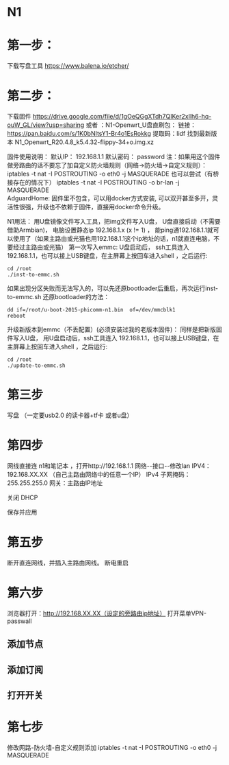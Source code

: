 # N1
# 第一步：

下载写盘工具 https://www.balena.io/etcher/

# 第二步：
下载固件
https://drive.google.com/file/d/1gOeQGgXTdh7QIKer2xIlh6-hq-ouW_GL/view?usp=sharing
或者 ：N1-Openwrt_U盘直刷包：
    链接：https://pan.baidu.com/s/1K0bNItsY1-Br4o1EsRokkg
    提取码：lidf 
    找到最新版本 N1_Openwrt_R20.4.8_k5.4.32-flippy-34+o.img.xz


固件使用说明：
默认IP： 192.168.1.1   默认密码： password
注：如果用这个固件做旁路由的话不要忘了加自定义防火墙规则（网络->防火墙->自定义规则）：
iptables -t nat -I POSTROUTING -o eth0 -j MASQUERADE
也可以尝试（有桥接存在的情况下）
iptables -t nat -I POSTROUTING -o  br-lan  -j MASQUERADE  
AdguardHome: 固件里不包含，可以用docker方式安装, 可以双开甚至多开，灵活性很强，升级也不依赖于固件，直接用docker命令升级。

N1用法： 用U盘镜像文件写入工具，把img文件写入U盘， U盘直接启动（不需要借助Armbian)， 电脑设置静态ip 192.168.1.x (x != 1) ， 能ping通192.168.1.1就可以使用了（如果主路由或光猫也用192.168.1.1这个ip地址的话，n1就直连电脑，不要经过主路由或光猫）
        第一次写入emmc:    U盘启动后， ssh工具连入 192.168.1.1，也可以接上USB键盘，在主屏幕上按回车进入shell ，之后运行:
```
cd /root
./inst-to-emmc.sh
```

如果出现分区失败而无法写入的，可以先还原bootloader后重启，再次运行inst-to-emmc.sh
还原bootloader的方法：
```
dd if=/root/u-boot-2015-phicomm-n1.bin  of=/dev/mmcblk1
reboot
```
升级新版本到emmc（不丢配置）(必须安装过我的老版本固件)： 同样是把新版固件写入U盘， 用U盘启动后，ssh工具连入 192.168.1.1，也可以接上USB键盘，在主屏幕上按回车进入shell ，之后运行:

```
cd /root
./update-to-emmc.sh
```
# 第三步
写盘 （一定要usb2.0 的读卡器+tf卡 或者u盘）

# 第四步
网线直接连 n1和笔记本 ，打开http://192.168.1.1 
网络--接口--修改lan 
IPV4：192.168.XX.XX （自己主路由网络中的任意一个IP）
IPv4 子网掩码：255.255.255.0
网关：主路由IP地址

关闭 DHCP

保存并应用

# 第五步
断开直连网线，并插入主路由网线。
断电重启

# 第六步
浏览器打开：http://192.168.XX.XX（设定的旁路由ip地址）
打开菜单VPN-passwall 
## 添加节点
## 添加订阅
## 打开开关

# 第七步
修改网路-防火墙-自定义规则添加 iptables -t nat -I POSTROUTING -o eth0 -j MASQUERADE


